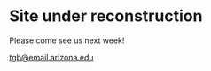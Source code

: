 # Site under reconstruction

Please come see us next week!

[tgb@email.arizona.edu](tgb@email.arizona.edu)
